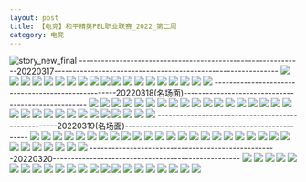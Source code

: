 ```yaml
---
layout: post
title: 【电竞】和平精英PEL职业联赛_2022_第二周
category: 电竞
---
```

![story_new_final](http://r8s97vm6g.hd-bkt.clouddn.com/img/story_new_final_0322.png)
-------------------------------------------------------------20220317-------------------------------------------------------------
![](http://r8s97vm6g.hd-bkt.clouddn.com/img/pel-0317-1.png)
![](http://r8s97vm6g.hd-bkt.clouddn.com/img/pel-0317-2.png)
![](http://r8s97vm6g.hd-bkt.clouddn.com/img/pel-0317-3.png)
![](http://r8s97vm6g.hd-bkt.clouddn.com/img/pel-0317-4.png)
![](http://r8s97vm6g.hd-bkt.clouddn.com/img/pel-0317-5.png)
![](http://r8s97vm6g.hd-bkt.clouddn.com/img/pel-0317-6.png)
![](http://r8s97vm6g.hd-bkt.clouddn.com/img/pel-0317-7.png)
![](http://r8s97vm6g.hd-bkt.clouddn.com/img/pel-0317-8.png)
![](http://r8s97vm6g.hd-bkt.clouddn.com/img/pel-0317-9.png)
![](http://r8s97vm6g.hd-bkt.clouddn.com/img/pel-0317-10.png)
![](http://r8s97vm6g.hd-bkt.clouddn.com/img/pel-0317-11.png)
![](http://r8s97vm6g.hd-bkt.clouddn.com/img/pel-0317-12.png)
![](http://r8s97vm6g.hd-bkt.clouddn.com/img/pel-0317-13.png)
![](http://r8s97vm6g.hd-bkt.clouddn.com/img/pel-0317-14.png)
![](http://r8s97vm6g.hd-bkt.clouddn.com/img/pel-0317-15.png)
![](http://r8s97vm6g.hd-bkt.clouddn.com/img/pel-0317-16.png)
![](http://r8s97vm6g.hd-bkt.clouddn.com/img/pel-0317-17.png)
![](http://r8s97vm6g.hd-bkt.clouddn.com/img/pel-0317-18.png)
![](http://r8s97vm6g.hd-bkt.clouddn.com/img/pel-0317-19.png)
---------------------------------------------------20220318(名场面)---------------------------------------------------
![](http://r8s97vm6g.hd-bkt.clouddn.com/img/pel-0318-new-1.png)
![](http://r8s97vm6g.hd-bkt.clouddn.com/img/pel-0318-new-2.png)
![](http://r8s97vm6g.hd-bkt.clouddn.com/img/pel-0318-new-3.png)
![](http://r8s97vm6g.hd-bkt.clouddn.com/img/pel-0318-new-4.png)
![](http://r8s97vm6g.hd-bkt.clouddn.com/img/pel-0318-new-5.png)
![](http://r8s97vm6g.hd-bkt.clouddn.com/img/pel-0318-new-6.png)
![](http://r8s97vm6g.hd-bkt.clouddn.com/img/pel-0318-new-7.png)
![](http://r8s97vm6g.hd-bkt.clouddn.com/img/pel-0318-new-8.png)
![](http://r8s97vm6g.hd-bkt.clouddn.com/img/pel-0318-new-9.png)
![](http://r8s97vm6g.hd-bkt.clouddn.com/img/pel-0318-new-10.png)
![](http://r8s97vm6g.hd-bkt.clouddn.com/img/pel-0318-new-11.png)
![](http://r8s97vm6g.hd-bkt.clouddn.com/img/pel-0318-new-12.png)
![](http://r8s97vm6g.hd-bkt.clouddn.com/img/pel-0318-new-13.png)
![](http://r8s97vm6g.hd-bkt.clouddn.com/img/pel-0318-new-14.png)
![](http://r8s97vm6g.hd-bkt.clouddn.com/img/pel-0318-new-15.png)
![](http://r8s97vm6g.hd-bkt.clouddn.com/img/pel-0318-new-16.png)
![](http://r8s97vm6g.hd-bkt.clouddn.com/img/pel-0318-new-17.png)
![](http://r8s97vm6g.hd-bkt.clouddn.com/img/pel-0318-new-18.png)
![](http://r8s97vm6g.hd-bkt.clouddn.com/img/pel-0318-new-19.png)
![](http://r8s97vm6g.hd-bkt.clouddn.com/img/pel-0318-new-20.png)
![](http://r8s97vm6g.hd-bkt.clouddn.com/img/pel-0318-new-21.png)
![](http://r8s97vm6g.hd-bkt.clouddn.com/img/pel-0318-new-22.png)
![](http://r8s97vm6g.hd-bkt.clouddn.com/img/pel-0318-new-23.png)
![](http://r8s97vm6g.hd-bkt.clouddn.com/img/pel-0318-new-24.png)
![](http://r8s97vm6g.hd-bkt.clouddn.com/img/pel-0318-new-25.png)
![](http://r8s97vm6g.hd-bkt.clouddn.com/img/pel-0318-new-26.png)
![](http://r8s97vm6g.hd-bkt.clouddn.com/img/pel-0318-new-27.png)
![](http://r8s97vm6g.hd-bkt.clouddn.com/img/pel-0318-new-28.png)
![](http://r8s97vm6g.hd-bkt.clouddn.com/img/pel-0318-new-29.png)
![](http://r8s97vm6g.hd-bkt.clouddn.com/img/pel-0318-new-30.png)
![](http://r8s97vm6g.hd-bkt.clouddn.com/img/pel-0318-new-31.png)
---------------------------------------------------20220319(名场面)---------------------------------------------------
![](http://r8s97vm6g.hd-bkt.clouddn.com/img/pel-0319-1.png)
![](http://r8s97vm6g.hd-bkt.clouddn.com/img/pel-0319-2.png)
![](http://r8s97vm6g.hd-bkt.clouddn.com/img/pel-0319-3.png)
![](http://r8s97vm6g.hd-bkt.clouddn.com/img/pel-0319-4.png)
![](http://r8s97vm6g.hd-bkt.clouddn.com/img/pel-0319-5.png)
![](http://r8s97vm6g.hd-bkt.clouddn.com/img/pel-0319-6.png)
![](http://r8s97vm6g.hd-bkt.clouddn.com/img/pel-0319-7.png)
![](http://r8s97vm6g.hd-bkt.clouddn.com/img/pel-0319-8.png)
![](http://r8s97vm6g.hd-bkt.clouddn.com/img/pel-0319-9.png)
![](http://r8s97vm6g.hd-bkt.clouddn.com/img/pel-0319-10.png)
![](http://r8s97vm6g.hd-bkt.clouddn.com/img/pel-0319-11.png)
![](http://r8s97vm6g.hd-bkt.clouddn.com/img/pel-0319-12.png)
![](http://r8s97vm6g.hd-bkt.clouddn.com/img/pel-0319-13.png)
![](http://r8s97vm6g.hd-bkt.clouddn.com/img/pel-0319-14.png)
![](http://r8s97vm6g.hd-bkt.clouddn.com/img/pel-0319-15.png)
![](http://r8s97vm6g.hd-bkt.clouddn.com/img/pel-0319-16.png)
![](http://r8s97vm6g.hd-bkt.clouddn.com/img/pel-0319-17.png)
![](http://r8s97vm6g.hd-bkt.clouddn.com/img/pel-0319-18.png)
![](http://r8s97vm6g.hd-bkt.clouddn.com/img/pel-0319-19.png)
![](http://r8s97vm6g.hd-bkt.clouddn.com/img/pel-0319-20.png)
![](http://r8s97vm6g.hd-bkt.clouddn.com/img/pel-0319-21.png)
![](http://r8s97vm6g.hd-bkt.clouddn.com/img/pel-0319-22.png)
![](http://r8s97vm6g.hd-bkt.clouddn.com/img/pel-0319-23.png)
![](http://r8s97vm6g.hd-bkt.clouddn.com/img/pel-0319-24.png)
![](http://r8s97vm6g.hd-bkt.clouddn.com/img/pel-0319-25.png)
![](http://r8s97vm6g.hd-bkt.clouddn.com/img/pel-0319-26.png)
![](http://r8s97vm6g.hd-bkt.clouddn.com/img/pel-0319-27.png)
![](http://r8s97vm6g.hd-bkt.clouddn.com/img/pel-0319-28.png)
![](http://r8s97vm6g.hd-bkt.clouddn.com/img/pel-0319-29.png)
![](http://r8s97vm6g.hd-bkt.clouddn.com/img/pel-0319-30.png)
---------------------------------------------------20220320---------------------------------------------------
![](http://r8s97vm6g.hd-bkt.clouddn.com/img/pel-final-0320-1.png)
![](http://r8s97vm6g.hd-bkt.clouddn.com/img/pel-final-0320-2.png)
![](http://r8s97vm6g.hd-bkt.clouddn.com/img/pel-final-0320-3.png)
![](http://r8s97vm6g.hd-bkt.clouddn.com/img/pel-final-0320-4.png)
![](http://r8s97vm6g.hd-bkt.clouddn.com/img/pel-final-0320-5.png)
![](http://r8s97vm6g.hd-bkt.clouddn.com/img/pel-final-0320-6.png)
![](http://r8s97vm6g.hd-bkt.clouddn.com/img/pel-final-0320-7.png)
![](http://r8s97vm6g.hd-bkt.clouddn.com/img/pel-final-0320-8.png)
![](http://r8s97vm6g.hd-bkt.clouddn.com/img/pel-final-0320-9.png)
![](http://r8s97vm6g.hd-bkt.clouddn.com/img/pel-final-0320-10.png)
![](http://r8s97vm6g.hd-bkt.clouddn.com/img/pel-final-0320-11.png)
![](http://r8s97vm6g.hd-bkt.clouddn.com/img/pel-final-0320-12.png)
![](http://r8s97vm6g.hd-bkt.clouddn.com/img/pel-final-0320-13.png)
![](http://r8s97vm6g.hd-bkt.clouddn.com/img/pel-final-0320-14.png)
![](http://r8s97vm6g.hd-bkt.clouddn.com/img/pel-final-0320-15.png)
![](http://r8s97vm6g.hd-bkt.clouddn.com/img/pel-final-0320-16.png)
![](http://r8s97vm6g.hd-bkt.clouddn.com/img/pel-final-0320-17.png)
![](http://r8s97vm6g.hd-bkt.clouddn.com/img/pel-final-0320-18.png)
![](http://r8s97vm6g.hd-bkt.clouddn.com/img/pel-final-0320-19.png)
![](http://r8s97vm6g.hd-bkt.clouddn.com/img/pel-final-0320-20.png)
![](http://r8s97vm6g.hd-bkt.clouddn.com/img/pel-final-0320-21.png)
![](http://r8s97vm6g.hd-bkt.clouddn.com/img/pel-final-0320-22.png)